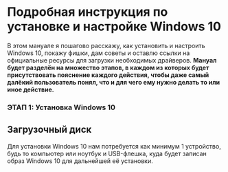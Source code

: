 # Подробная инструкция по установке и настройке Windows 10 #
В этом мануале я пошагово расскажу, как установить и настроить Windows 10, покажу фишки, дам советы и оставлю ссылки на официальные ресурсы для загрузки необходимых драйверов.
**Мануал будет разделён на множество этапов, в каждом из которых будет присутствовать пояснение каждого действия, чтобы даже самый далёкий пользователь понял, что и для чего ему нужно делать то или иное действие.**






### ЭТАП 1: Установка Windows 10 ###

## Загрузочный диск ##
Для установки Windows 10 нам потребуется как минимум 1 устройство, будь то компьютер или ноутбук и USB-флешка, куда будет записан образ Windows 10 для дальнейшей её установки.

